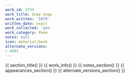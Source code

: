 ```yaml
---
work_id: 2734
work_title: Snap Snap
work_written: '1979'
written_date: exact
work_collected: 'yes'
work_category: Poem
notes: null
icon: material/book
alternate_versions:
- 4601
---
```


{{ section_title() }}
{{ work_info() }}
{{ notes_section() }}
{{ appearances_section() }}
{{ alternate_versions_section() }}